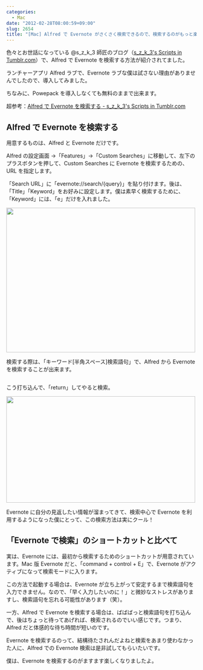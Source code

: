 ```yaml
---
categories:
  - Mac
date: "2012-02-28T08:00:59+09:00"
slug: 2654
title: "[Mac] Alfred で Evernote がさくさく検索できるので、検索するのがもっと楽しくなった"
---
```


色々とお世話になっている @s_z_k_3 師匠のブログ（[s_z_k_3's Scripts in Tumblr.com](http://szk3s-scripts-in.tumblr.com/)）で、Alfred で Evernote を検索する方法が紹介されてました。

ランチャーアプリ Alfred ラブで、Evernote ラブな僕は試さない理由がありませんでしたので、導入してみました。

ちなみに、Powepack を導入しなくても無料のままで出来ます。

超参考：[Alfred で Evernote を検索する - s_z_k_3's Scripts in Tumblr.com](http://szk3s-scripts-in.tumblr.com/post/13877445392/search-evernote-by-alfred)

<app id="405843582" title="Alfred 1.0（無料）" src="http://a3.mzstatic.com/us/r1000/097/Purple/e1/d8/82/mzi.njcalvnn.100x100-75.png">

## Alfred で Evernote を検索する

用意するものは、Alfred と Evernote だけです。

Alfred の設定画面 →「Features」→「Custom Searches」に移動して、左下のプラスボタンを押して、Custom Searches に Evernote を検索するための、URL を指定します。

「Search URL」に「evernote://search/{query}」を貼り付けます。後は、「Title」「Keyword」をお好みに設定します。僕は素早く検索するために、「Keyword」には、「e」だけを入れました。

<img alt="" src="/images/2012/02/2654_1.png" width="500" height="382">

検索する際は、「キーワード[半角スペース]検索語句」で、Alfred から Evernote を検索することが出来ます。

<img alt="" src="/images/2012/02/2654_2.png">

こう打ち込んで、「return」してやると検索。

<img alt="" src="/images/2012/02/2654_3.png" width="500" height="281">

Evernote に自分の見返したい情報が溜まってきて、検索中心で Evernote を利用するようになった僕にとって、この検索方法は実にクール！

## 「Evernote で検索」のショートカットと比べて

実は、Evernote には、最初から検索するためのショートカットが用意されています。Mac 版 Evernote だと、「command + control + E」で、Evernote がアクティブになって検索モードに入ります。

この方法で起動する場合は、Evernote が立ち上がって安定するまで検索語句を入力できません。なので、「早く入力したいのに！」と微妙なストレスがありますし、検索語句を忘れる可能性があります（笑）。

一方、Alfred で Evernote を検索する場合は、ばばばっと検索語句を打ち込んで、後はちょっと待ってあげれば、検索されるのでいい感じです。つまり、Alfred だと体感的な待ち時間が短いのです。

Evernote を検索するのって、結構待たされんだよねと検索をあまり使わなかった人に、Alfred での Evernote 検索は是非試してもらいたいです。

僕は、Evernote を検索するのがますます楽しくなりましたよ。
